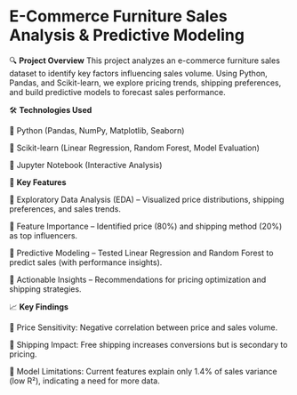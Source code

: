 # E-Commerce Furniture Sales Analysis & Predictive Modeling

🔍 **Project Overview**
This project analyzes an e-commerce furniture sales dataset to identify key factors influencing sales volume. Using Python, Pandas, and Scikit-learn, we explore pricing trends, shipping preferences, and build predictive models to forecast sales performance.

🛠️ **Technologies Used**

🔨 Python (Pandas, NumPy, Matplotlib, Seaborn)

🔨 Scikit-learn (Linear Regression, Random Forest, Model Evaluation)

🔨 Jupyter Notebook (Interactive Analysis)

📂 **Key Features**

🚩 Exploratory Data Analysis (EDA) – Visualized price distributions, shipping preferences, and sales trends.

🚩 Feature Importance – Identified price (80%) and shipping method (20%) as top influencers.

🚩 Predictive Modeling – Tested Linear Regression and Random Forest to predict sales (with performance insights).

🚩 Actionable Insights – Recommendations for pricing optimization and shipping strategies.

📈 **Key Findings**

📌 Price Sensitivity: Negative correlation between price and sales volume.

📌 Shipping Impact: Free shipping increases conversions but is secondary to pricing.

📌 Model Limitations: Current features explain only 1.4% of sales variance (low R²), indicating a need for more data.

